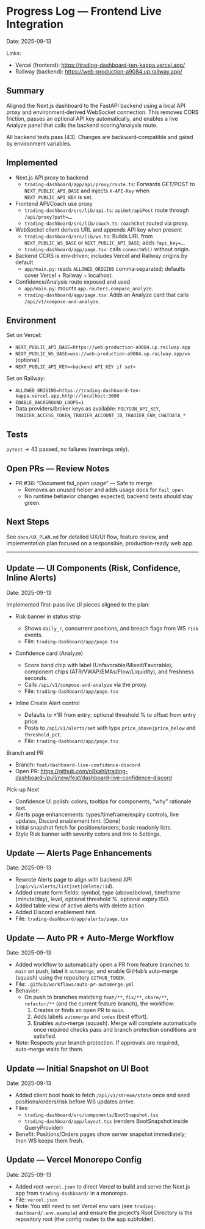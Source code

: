 # Progress Log — Frontend Live Integration

Date: 2025-09-13

Links:
- Vercel (frontend): https://trading-dashboard-ten-kappa.vercel.app/
- Railway (backend): https://web-production-a9084.up.railway.app/

## Summary

Aligned the Next.js dashboard to the FastAPI backend using a local API proxy and environment‑derived WebSocket connection. This removes CORS friction, passes an optional API key automatically, and enables a live Analyze panel that calls the backend scoring/analysis route.

All backend tests pass (43). Changes are backward‑compatible and gated by environment variables.

## Implemented

- Next.js API proxy to backend
  - `trading-dashboard/app/api/proxy/route.ts`: Forwards GET/POST to `NEXT_PUBLIC_API_BASE` and injects `X-API-Key` when `NEXT_PUBLIC_API_KEY` is set.
- Frontend API/Coach use proxy
  - `trading-dashboard/src/lib/api.ts`: `apiGet/apiPost` route through `/api/proxy?path=…`.
  - `trading-dashboard/src/lib/coach.ts`: `coachChat` routed via proxy.
- WebSocket client derives URL and appends API key when present
  - `trading-dashboard/src/lib/ws.ts`: Builds URL from `NEXT_PUBLIC_WS_BASE` or `NEXT_PUBLIC_API_BASE`; adds `?api_key=…`.
  - `trading-dashboard/app/page.tsx`: calls `connectWS()` without origin.
- Backend CORS is env‑driven; includes Vercel and Railway origins by default
  - `app/main.py`: reads `ALLOWED_ORIGINS` comma‑separated; defaults cover Vercel + Railway + localhost.
- Confidence/Analysis route exposed and used
  - `app/main.py`: mounts `app.routers.compose_analyze`.
  - `trading-dashboard/app/page.tsx`: Adds an Analyze card that calls `/api/v1/compose-and-analyze`.

## Environment

Set on Vercel:
- `NEXT_PUBLIC_API_BASE=https://web-production-a9084.up.railway.app`
- `NEXT_PUBLIC_WS_BASE=wss://web-production-a9084.up.railway.app/ws` (optional)
- `NEXT_PUBLIC_API_KEY=<backend API_KEY if set>`

Set on Railway:
- `ALLOWED_ORIGINS=https://trading-dashboard-ten-kappa.vercel.app,http://localhost:3000`
- `ENABLE_BACKGROUND_LOOPS=1`
- Data providers/broker keys as available: `POLYGON_API_KEY`, `TRADIER_ACCESS_TOKEN`, `TRADIER_ACCOUNT_ID`, `TRADIER_ENV`, `CHATDATA_*`

## Tests

`pytest` → 43 passed, no failures (warnings only).

## Open PRs — Review Notes

- PR #36: “Document fail_open usage” — Safe to merge.
  - Removes an unused helper and adds usage docs for `fail_open`.
  - No runtime behavior changes expected; backend tests should stay green.

## Next Steps

See `docs/UX_PLAN.md` for detailed UX/UI flow, feature review, and implementation plan focused on a responsible, production‑ready web app.

---

## Update — UI Components (Risk, Confidence, Inline Alerts)

Date: 2025-09-13

Implemented first-pass live UI pieces aligned to the plan:

- Risk banner in status strip
  - Shows `daily_r`, concurrent positions, and breach flags from WS `risk` events.
  - File: `trading-dashboard/app/page.tsx`

- Confidence card (Analyze)
  - Score band chip with label (Unfavorable/Mixed/Favorable), component chips (ATR/VWAP/EMAs/Flow/Liquidity), and freshness seconds.
  - Calls `/api/v1/compose-and-analyze` via the proxy.
  - File: `trading-dashboard/app/page.tsx`

- Inline Create Alert control
  - Defaults to ±1R from entry; optional threshold % to offset from entry price.
  - Posts to `/api/v1/alerts/set` with type `price_above|price_below` and `threshold_pct`.
  - File: `trading-dashboard/app/page.tsx`

Branch and PR
- Branch: `feat/dashboard-live-confidence-discord`
- Open PR: https://github.com/n8kahl/trading-dashboard-/pull/new/feat/dashboard-live-confidence-discord

Pick-up Next
- Confidence UI polish: colors, tooltips for components, “why” rationale text.
- Alerts page enhancements: types/timeframe/expiry controls, live updates, Discord enablement hint. [Done]
- Initial snapshot fetch for positions/orders; basic readonly lists.
- Style Risk banner with severity colors and link to Settings.

## Update — Alerts Page Enhancements

Date: 2025-09-13

- Rewrote Alerts page to align with backend API (`/api/v1/alerts/list|set|delete/:id`).
- Added create form fields: symbol, type (above/below), timeframe (minute/day), level, optional threshold %, optional expiry ISO.
- Added table view of active alerts with delete action.
- Added Discord enablement hint.
- File: `trading-dashboard/app/alerts/page.tsx`

## Update — Auto PR + Auto‑Merge Workflow

Date: 2025-09-13

- Added workflow to automatically open a PR from feature branches to `main` on push, label it `automerge`, and enable GitHub’s auto‑merge (squash) using the repository `GITHUB_TOKEN`.
- File: `.github/workflows/auto-pr-automerge.yml`
- Behavior:
  - On push to branches matching `feat/**`, `fix/**`, `chore/**`, `refactor/**` (and the current feature branch), the workflow:
    1) Creates or finds an open PR to `main`.
    2) Adds labels `automerge` and `codex` (best effort).
    3) Enables auto‑merge (squash). Merge will complete automatically once required checks pass and branch protection conditions are satisfied.
- Note: Respects your branch protection. If approvals are required, auto‑merge waits for them.

## Update — Initial Snapshot on UI Boot

Date: 2025-09-13

- Added client boot hook to fetch `/api/v1/stream/state` once and seed positions/orders/risk before WS updates arrive.
- Files:
  - `trading-dashboard/src/components/BootSnapshot.tsx`
  - `trading-dashboard/app/layout.tsx` (renders BootSnapshot inside QueryProvider)
- Benefit: Positions/Orders pages show server snapshot immediately; then WS keeps them fresh.

## Update — Vercel Monorepo Config

Date: 2025-09-13

- Added root `vercel.json` to direct Vercel to build and serve the Next.js app from `trading-dashboard/` in a monorepo.
- File: `vercel.json`
- Note: You still need to set Vercel env vars (see `trading-dashboard/.env.example`) and ensure the project’s Root Directory is the repository root (the config routes to the app subfolder).

